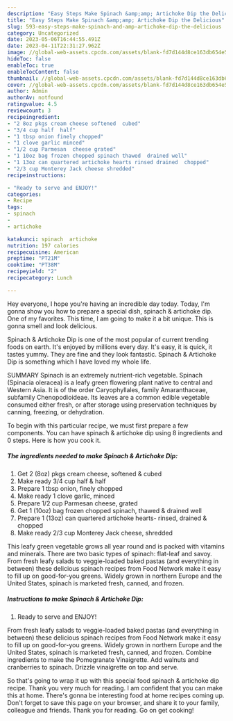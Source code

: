 ```yaml
---
description: "Easy Steps Make Spinach &amp;amp; Artichoke Dip the Delicious"
title: "Easy Steps Make Spinach &amp;amp; Artichoke Dip the Delicious"
slug: 593-easy-steps-make-spinach-and-amp-artichoke-dip-the-delicious
category: Uncategorized
date: 2023-05-06T16:44:55.491Z
date: 2023-04-11T22:31:27.962Z
image: //global-web-assets.cpcdn.com/assets/blank-fd7d144d8ce163db654e5a02c40b08a2775adb7897d16e4062681dc7e1b2800f.png
hideToc: false
enableToc: true
enableTocContent: false
thumbnail: //global-web-assets.cpcdn.com/assets/blank-fd7d144d8ce163db654e5a02c40b08a2775adb7897d16e4062681dc7e1b2800f.png
cover: //global-web-assets.cpcdn.com/assets/blank-fd7d144d8ce163db654e5a02c40b08a2775adb7897d16e4062681dc7e1b2800f.png
author: Admin
authorAv: notfound
ratingvalue: 4.5
reviewcount: 3
recipeingredient:
- "2 8oz pkgs cream cheese softened  cubed"
- "3/4 cup half  half"
- "1 tbsp onion finely chopped"
- "1 clove garlic minced"
- "1/2 cup Parmesan  cheese grated"
- "1 10oz bag frozen chopped spinach thawed  drained well"
- "1 13oz can quartered artichoke hearts rinsed drained  chopped"
- "2/3 cup Monterey Jack cheese shredded"
recipeinstructions:

- "Ready to serve and ENJOY!"
categories:
- Recipe
tags:
- spinach
- 
- artichoke

katakunci: spinach  artichoke 
nutrition: 197 calories
recipecuisine: American
preptime: "PT21M"
cooktime: "PT38M"
recipeyield: "2"
recipecategory: Lunch

---
```



Hey everyone, I hope you're having an incredible day today. Today, I'm gonna show you how to prepare a special dish, spinach &amp; artichoke dip. One of my favorites. This time, I am going to make it a bit unique. This is gonna smell and look delicious.

Spinach &amp; Artichoke Dip is one of the most popular of current trending foods on earth. It's enjoyed by millions every day. It's easy, it is quick, it tastes yummy. They are fine and they look fantastic. Spinach &amp; Artichoke Dip is something which I have loved my whole life.

SUMMARY Spinach is an extremely nutrient-rich vegetable. Spinach (Spinacia oleracea) is a leafy green flowering plant native to central and Western Asia. It is of the order Caryophyllales, family Amaranthaceae, subfamily Chenopodioideae. Its leaves are a common edible vegetable consumed either fresh, or after storage using preservation techniques by canning, freezing, or dehydration.


To begin with this particular recipe, we must first prepare a few components. You can have spinach &amp; artichoke dip using 8 ingredients and 0 steps. Here is how you cook it.

<!--inarticleads1-->

##### The ingredients needed to make Spinach &amp; Artichoke Dip:

1. Get 2 (8oz) pkgs cream cheese, softened &amp; cubed
1. Make ready 3/4 cup half &amp; half
1. Prepare 1 tbsp onion, finely chopped
1. Make ready 1 clove garlic, minced
1. Prepare 1/2 cup Parmesan  cheese, grated
1. Get 1 (10oz) bag frozen chopped spinach, thawed &amp; drained well
1. Prepare 1 (13oz) can quartered artichoke hearts- rinsed, drained &amp; chopped
1. Make ready 2/3 cup Monterey Jack cheese, shredded


This leafy green vegetable grows all year round and is packed with vitamins and minerals. There are two basic types of spinach: flat-leaf and savoy. From fresh leafy salads to veggie-loaded baked pastas (and everything in between) these delicious spinach recipes from Food Network make it easy to fill up on good-for-you greens. Widely grown in northern Europe and the United States, spinach is marketed fresh, canned, and frozen. 

<!--inarticleads2-->

##### Instructions to make Spinach &amp; Artichoke Dip:


1. Ready to serve and ENJOY!

From fresh leafy salads to veggie-loaded baked pastas (and everything in between) these delicious spinach recipes from Food Network make it easy to fill up on good-for-you greens. Widely grown in northern Europe and the United States, spinach is marketed fresh, canned, and frozen. Combine ingredients to make the Pomegranate Vinaigrette. Add walnuts and cranberries to spinach. Drizzle vinaigrette on top and serve. 

So that's going to wrap it up with this special food spinach &amp; artichoke dip recipe. Thank you very much for reading. I am confident that you can make this at home. There's gonna be interesting food at home recipes coming up. Don't forget to save this page on your browser, and share it to your family, colleague and friends. Thank you for reading. Go on get cooking!
